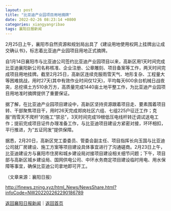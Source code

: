 ```yaml
---
layout: post
title: "比亚迪产业园项目用地摘牌"
date: 2022-02-26 08:23:14 +0800
categories: xiangyangribao
tags: 襄阳日报新闻
---
```

<p>2月25日上午，襄阳市自然资源和规划局出具了《建设用地使用权网上挂牌出让成交确认书》，标志着比亚迪产业园项目用地正式摘牌。</p>
 <p>自1月14日襄阳市与比亚迪公司签约比亚迪产业园项目以来，高新区用1天时间完成比亚迪襄阳新公司名称核准、企业注册、公章雕刻、项目备案等工作，两天时间完成项目用地挂牌。截至2月25日，高新区连续克服雨雪天气、地形复杂、工程量大等困难挑战，用时27天(其中有效作业时间仅12天)，平均每天600余台机械日战夜突，总挖填土方510余万方，高质量完成1440亩土地平整工作，为比亚迪产业园项目用地准时摘牌提供了重要保证。</p>
 <p>据了解，在比亚迪产业园项目建设中，高新区坚持资源跟着项目走、要素围着项目转、干部聚焦项目干，用时26天完成郑岗社区六组、七组225户征迁工作；克服“雨雪天不爬杆”的施工“禁忌”，3天时间完成19根低压电线杆转迁调试送电工作；提前完成项目证件办理准备工作，与比亚迪项目建设方紧密对接，环环相扣，平行推进，为“五证同发”提供保障。</p>
 <p>据悉，2月20日，高新区党工委委员、管委会副主任、项目指挥长向玉国与比亚迪公司就厂房建设、施工方案等项目建设具体事宜进行了沟通磋商。2月23日上午，比亚迪建设方与襄阳市住房和城乡建设局对接项目建设相关细节问题；下午，项目部与高新区城乡建设局、国网供电公司、中环水务商定项目建设临时用电、用水保障等事宜，确保比亚迪公司拿地即可开工。 </p><p class="em_media">（文章来源：襄阳日报）</p>

<http://finews.zning.xyz/html_News/NewsShare.html?infoCode=NW202202262290186789>

[返回襄阳日报新闻](//finews.withounder.com/category/xiangyangribao.html)｜[返回首页](//finews.withounder.com/)